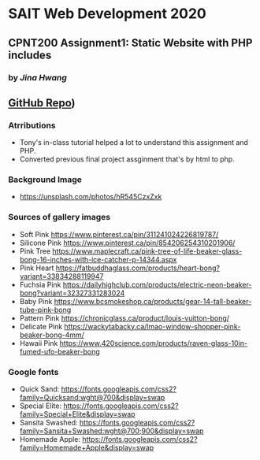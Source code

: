 # SAIT Web Development 2020

## CPNT200 Assignment1: Static Website with PHP includes
### by *Jina Hwang*
## [GitHub Repo](https://github.com/geumjinhwang/cpnt200-a1))

### Atrributions
- Tony's in-class tutorial helped a lot to understand this assignment and PHP.
- Converted previous final project assginment that's by html to php.

### Background Image
- https://unsplash.com/photos/hR545CzxZxk

### Sources of gallery images
- Soft Pink https://www.pinterest.ca/pin/311241024226819787/
- Silicone Pink https://www.pinterest.ca/pin/854206254310201906/
- Pink Tree https://www.maplecraft.ca/pink-tree-of-life-beaker-glass-bong-16-inches-with-ice-catcher-p-14344.aspx
- Pink Heart https://fatbuddhaglass.com/products/heart-bong?variant=33834288119947
- Fuchsia Pink https://dailyhighclub.com/products/electric-neon-beaker-bong?variant=32327331283024
- Baby Pink https://www.bcsmokeshop.ca/products/gear-14-tall-beaker-tube-pink-bong
- Pattern Pink https://chronicglass.ca/product/louis-vuitton-bong/
- Delicate Pink https://wackytabacky.ca/lmao-window-shopper-pink-beaker-bong-4mm/
- Hawaii Pink https://www.420science.com/products/raven-glass-10in-fumed-ufo-beaker-bong

### Google fonts
- Quick Sand: https://fonts.googleapis.com/css2?family=Quicksand:wght@700&display=swap
- Special Elite: https://fonts.googleapis.com/css2?family=Special+Elite&display=swap
- Sansita Swashed: https://fonts.googleapis.com/css2?family=Sansita+Swashed:wght@700;900&display=swap
- Homemade Apple: https://fonts.googleapis.com/css2?family=Homemade+Apple&display=swap